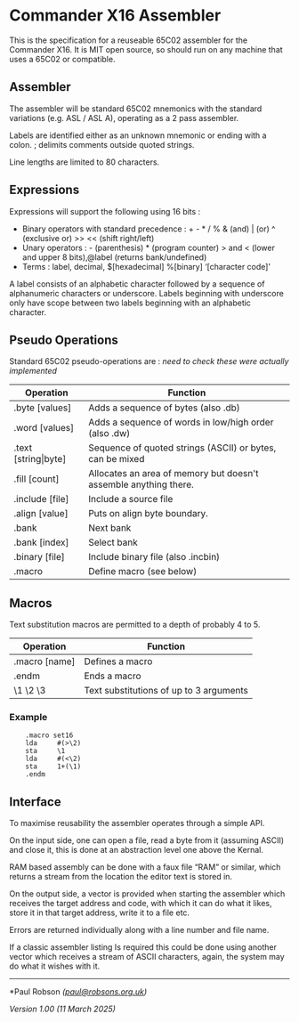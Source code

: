 # **Commander X16 Assembler**

This is the specification for a reuseable 65C02 assembler for the Commander X16. It is MIT open source, so should run on any machine that uses a 65C02 or compatible.

## Assembler

The assembler will be standard 65C02 mnemonics with the standard variations (e.g. ASL / ASL A), operating as a 2 pass assembler. 

Labels are identified either as an unknown mnemonic or ending with a colon. ; delimits comments outside quoted strings.

Line lengths are limited to 80 characters.

## Expressions

Expressions will support the following using 16 bits :

- Binary operators with standard precedence : + - * / % & (and) | (or) ^ (exclusive or) >> << (shift right/left)
- Unary operators : - (parenthesis) * (program counter) > and < (lower and upper 8 bits),@label (returns bank/undefined)
- Terms : label, decimal, $[hexadecimal] %[binary] ‘[character code]’

A label consists of an alphabetic character followed by a sequence of alphanumeric characters or underscore. Labels beginning with underscore only have scope between two labels beginning with an alphabetic character.

## Pseudo Operations

Standard 65C02 pseudo-operations are : *need to check these were actually implemented*

| Operation            | Function                                                     |
| -------------------- | ------------------------------------------------------------ |
| .byte [values]       | Adds a sequence of bytes (also .db)                          |
| .word [values]       | Adds a sequence of words in low/high order (also .dw)        |
| .text [string\|byte] | Sequence of quoted strings (ASCII) or bytes, can be mixed    |
| .fill [count]        | Allocates an area of memory but doesn't assemble anything there. |
| .include [file]      | Include a source file                                        |
| .align [value]       | Puts on align byte boundary.                                 |
| .bank                | Next bank                                                    |
| .bank [index]        | Select bank                                                  |
| .binary [file]       | Include binary file (also .incbin)                           |
| .macro               | Define macro (see below)                                     |

## Macros

Text substitution macros are permitted to a depth of probably 4 to 5.

| Operation     | Function                                |
| ------------- | --------------------------------------- |
| .macro [name] | Defines a macro                         |
| .endm         | Ends a macro                            |
| \1 \2 \3      | Text substitutions of up to 3 arguments |

### Example

```
	.macro set16
	lda 	#(>\2)
	sta 	\1
	lda 	#(<\2)
	sta 	1+(\1)
	.endm
```

## Interface

To maximise reusability the assembler operates through a simple API. 

On the input side, one can open a file, read a byte from it (assuming ASCII) and close it, this is done at an abstraction level one above the Kernal. 

RAM based assembly can be done with a faux file “RAM” or similar, which returns a stream from the location the editor text is stored in.

On the output side, a vector is provided when starting the assembler which receives the target address and code, with which it can do what it likes, store it in that target address, write it to a file etc.

Errors are returned individually along with a line number and file name.

If a classic assembler listing Is required this could be done using another vector which receives a stream of ASCII characters, again, the system may do what it wishes with it.

------

*Paul Robson *(paul@robsons.org.uk)*

*Version 1.00 (11 March 2025)*